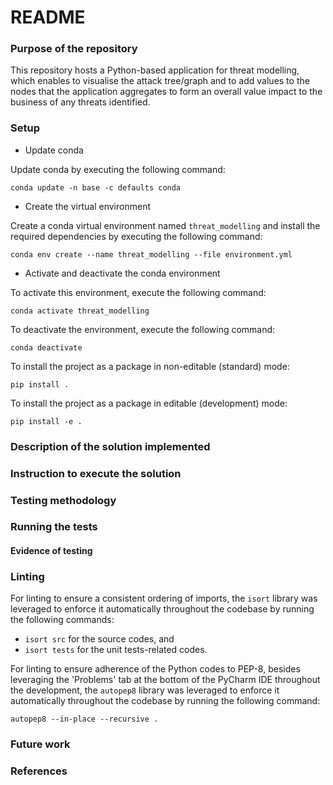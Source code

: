 # README #

### Purpose of the repository ###

This repository hosts a Python-based application for threat modelling, which enables to visualise the attack tree/graph and to add values to the nodes that the application aggregates to form an overall value impact to the business of any threats identified.

### Setup ###

* Update conda

Update conda by executing the following command:

`conda update -n base -c defaults conda`

* Create the virtual environment

Create a conda virtual environment named `threat_modelling` and install the required dependencies by executing the 
following command: 

`conda env create --name threat_modelling --file environment.yml`

* Activate and deactivate the conda environment

To activate this environment, execute the following command:

`conda activate threat_modelling`

To deactivate the environment, execute the following command:

`conda deactivate`

To install the project as a package in non-editable (standard) mode:

`pip install .`

To install the project as a package in editable (development) mode:

`pip install -e .`

### Description of the solution implemented ###

### Instruction to execute the solution ###

### Testing methodology ###

### Running the tests ###

#### Evidence of testing ####

### Linting ###

For linting to ensure a consistent ordering of imports, the `isort` library was leveraged to enforce it automatically 
throughout the codebase by running the following commands: 

- `isort src` for the source codes, and 
- `isort tests` for the unit tests-related codes.

For linting to ensure adherence of the Python codes to PEP-8, besides leveraging the 'Problems' tab at the bottom of the 
PyCharm IDE throughout the development, the `autopep8` library was leveraged to enforce it automatically throughout the 
codebase by running the following command: 

`autopep8 --in-place --recursive .`

### Future work ###

### References ###
